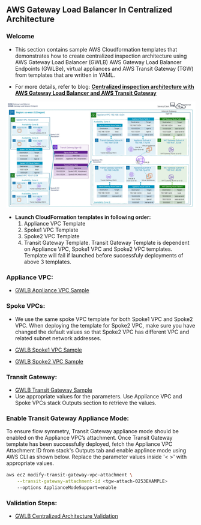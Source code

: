 ## AWS Gateway Load Balancer In Centralized Architecture

### Welcome

* This section contains sample AWS Cloudformation templates that demonstrates how to create centralized inspection architecture using AWS Gateway Load Balancer (GWLB) AWS Gateway Load Balancer Endpoints (GWLBe), virtual appliances and AWS Transit Gateway (TGW) from templates that are written in YAML.

* For more details, refer to blog: **[Centralized inspection architecture with AWS Gateway Load Balancer and AWS Transit Gateway](https://aws.amazon.com/blogs/networking-and-content-delivery/centralized-inspection-architecture-with-aws-gateway-load-balancer-and-aws-transit-gateway/)**

![](images/gwlb_centralized_architecture.jpg)

* **Launch CloudFormation templates in following order:**
  1. Appliance VPC Template
  2. Spoke1 VPC Template
  3. Spoke2 VPC Template
  4. Transit Gateway Template. Transit Gateway Template is dependent on Appliance VPC, Spoke1 VPC and Spoke2 VPC templates. Template will fail if launched before successfuly deployments of above 3 templates.

### **Appliance VPC:**
* [GWLB Appliance VPC Sample](CentralizedArchitectureApplianceVpc2Az.yaml)

### **Spoke VPCs:**
* We use the same spoke VPC template for both Spoke1 VPC and Spoke2 VPC. When deploying the template for Spoke2 VPC, make sure you have changed the default values so that Spoke2 VPC has different VPC and related subnet network addresses.

* [GWLB Spoke1 VPC Sample](CentralizedArchitectureSpokeVpc2Az.yaml)
* [GWLB Spoke2 VPC Sample](CentralizedArchitectureSpokeVpc2Az.yaml)

### **Transit Gateway:**
* [GWLB Transit Gateway Sample](CentralizedArchitectureTgw.yaml)
* Use appropriate values for the parameters. Use Appliance VPC and Spoke VPCs stack Outputs section to retrieve the values.

### Enable Transit Gateway Appliance Mode:

To ensure flow symmetry, Transit Gateway appliance mode should be enabled on the Appliance VPC’s attachment. Once Transit Gateway template has been successfully deployed, fetch the Appliance VPC Attachment ID from stack's Outputs tab and enable applince mode using AWS CLI as shown below. Replace the parameter values inside '< >' with appropriate values.

```bash
aws ec2 modify-transit-gateway-vpc-attachment \
    --transit-gateway-attachment-id <tgw-attach-0253EXAMPLE>
    --options ApplianceModeSupport=enable
```

### Validation Steps:
* [GWLB Centralized Architecture Validation](CentralizedArchitectureValidation.md)